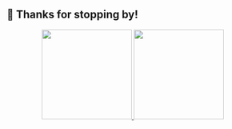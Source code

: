 ## :wave: Thanks for stopping by!

<div align="center">
  <a href="https://github.com/clxssyy">
  <img height="180em" src="https://github-readme-stats.vercel.app/api?username=Clxssyy&theme=github_dark&hide_border=false&include_all_commits=true&count_private=true"/>
  <img height="180em" src="https://github-readme-stats.vercel.app/api/top-langs/?username=Clxssyy&layout=compact&langs_count=5&theme=github_dark"/>
</div>
